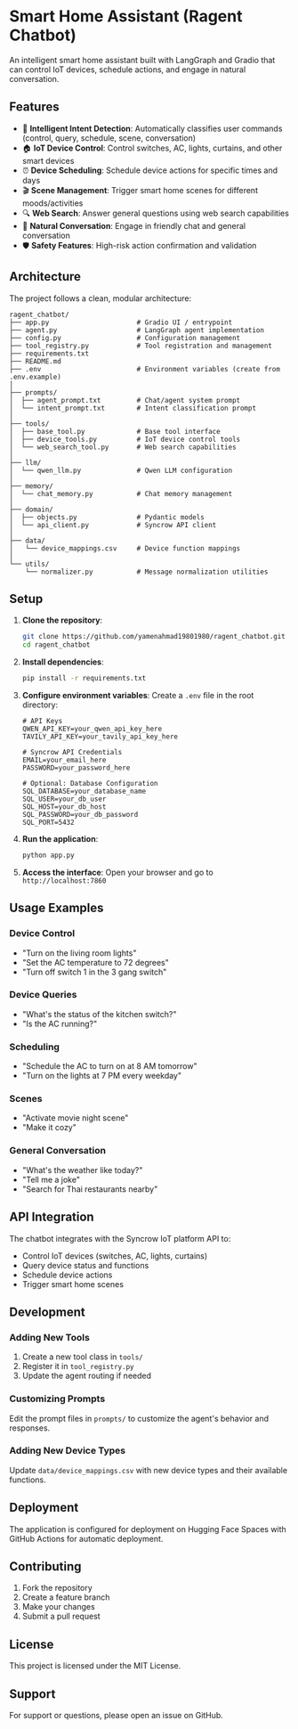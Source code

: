 # Smart Home Assistant (Ragent Chatbot)

An intelligent smart home assistant built with LangGraph and Gradio that can control IoT devices, schedule actions, and engage in natural conversation.

## Features

- 🤖 **Intelligent Intent Detection**: Automatically classifies user commands (control, query, schedule, scene, conversation)
- 🏠 **IoT Device Control**: Control switches, AC, lights, curtains, and other smart devices
- ⏰ **Device Scheduling**: Schedule device actions for specific times and days
- 🎬 **Scene Management**: Trigger smart home scenes for different moods/activities
- 🔍 **Web Search**: Answer general questions using web search capabilities
- 💬 **Natural Conversation**: Engage in friendly chat and general conversation
- 🛡️ **Safety Features**: High-risk action confirmation and validation

## Architecture

The project follows a clean, modular architecture:

```
ragent_chatbot/
├── app.py                      # Gradio UI / entrypoint
├── agent.py                    # LangGraph agent implementation
├── config.py                   # Configuration management
├── tool_registry.py            # Tool registration and management
├── requirements.txt
├── README.md
├── .env                        # Environment variables (create from .env.example)
│
├── prompts/
│  ├── agent_prompt.txt         # Chat/agent system prompt
│  └── intent_prompt.txt        # Intent classification prompt
│
├── tools/
│  ├── base_tool.py             # Base tool interface
│  ├── device_tools.py          # IoT device control tools
│  └── web_search_tool.py       # Web search capabilities
│
├── llm/
│  └── qwen_llm.py              # Qwen LLM configuration
│
├── memory/
│  └── chat_memory.py           # Chat memory management
│
├── domain/
│  ├── objects.py               # Pydantic models
│  └── api_client.py            # Syncrow API client
│
├── data/
│   └── device_mappings.csv     # Device function mappings
│
└── utils/
    └── normalizer.py           # Message normalization utilities
```

## Setup

1. **Clone the repository**:
   ```bash
   git clone https://github.com/yamenahmad19801980/ragent_chatbot.git
   cd ragent_chatbot
   ```

2. **Install dependencies**:
   ```bash
   pip install -r requirements.txt
   ```

3. **Configure environment variables**:
   Create a `.env` file in the root directory:
   ```env
   # API Keys
   QWEN_API_KEY=your_qwen_api_key_here
   TAVILY_API_KEY=your_tavily_api_key_here
   
   # Syncrow API Credentials
   EMAIL=your_email_here
   PASSWORD=your_password_here
   
   # Optional: Database Configuration
   SQL_DATABASE=your_database_name
   SQL_USER=your_db_user
   SQL_HOST=your_db_host
   SQL_PASSWORD=your_db_password
   SQL_PORT=5432
   ```

4. **Run the application**:
   ```bash
   python app.py
   ```

5. **Access the interface**:
   Open your browser and go to `http://localhost:7860`

## Usage Examples

### Device Control
- "Turn on the living room lights"
- "Set the AC temperature to 72 degrees"
- "Turn off switch 1 in the 3 gang switch"

### Device Queries
- "What's the status of the kitchen switch?"
- "Is the AC running?"

### Scheduling
- "Schedule the AC to turn on at 8 AM tomorrow"
- "Turn on the lights at 7 PM every weekday"

### Scenes
- "Activate movie night scene"
- "Make it cozy"

### General Conversation
- "What's the weather like today?"
- "Tell me a joke"
- "Search for Thai restaurants nearby"

## API Integration

The chatbot integrates with the Syncrow IoT platform API to:
- Control IoT devices (switches, AC, lights, curtains)
- Query device status and functions
- Schedule device actions
- Trigger smart home scenes

## Development

### Adding New Tools

1. Create a new tool class in `tools/`
2. Register it in `tool_registry.py`
3. Update the agent routing if needed

### Customizing Prompts

Edit the prompt files in `prompts/` to customize the agent's behavior and responses.

### Adding New Device Types

Update `data/device_mappings.csv` with new device types and their available functions.

## Deployment

The application is configured for deployment on Hugging Face Spaces with GitHub Actions for automatic deployment.

## Contributing

1. Fork the repository
2. Create a feature branch
3. Make your changes
4. Submit a pull request

## License

This project is licensed under the MIT License.

## Support

For support or questions, please open an issue on GitHub.

